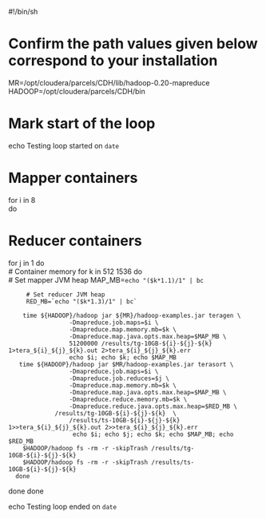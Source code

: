 #!/bin/sh
# Confirm the path values given below correspond to your installation

MR=/opt/cloudera/parcels/CDH/lib/hadoop-0.20-mapreduce
HADOOP=/opt/cloudera/parcels/CDH/bin

# Mark start of the loop
echo Testing loop started on `date`

# Mapper containers
for i in 8    
do
   # Reducer containers
   for j in 1 
   do                 
      # Container memory
      for k in 512 1536 
      do                         
         # Set mapper JVM heap 
         MAP_MB=`echo "($k*1.1)/1" | bc` 

         # Set reducer JVM heap 
         RED_MB=`echo "($k*1.3)/1" | bc` 

        time ${HADOOP}/hadoop jar ${MR}/hadoop-examples.jar teragen \
                     -Dmapreduce.job.maps=$i \
                     -Dmapreduce.map.memory.mb=$k \
                     -Dmapreduce.map.java.opts.max.heap=$MAP_MB \
                     51200000 /results/tg-10GB-${i}-${j}-${k} 1>tera_${i}_${j}_${k}.out 2>tera_${i}_${j}_${k}.err                       
                     echo $i; echo $k; echo $MAP_MB
       time ${HADOOP}/hadoop jar $MR/hadoop-examples.jar terasort \
                     -Dmapreduce.job.maps=$i \
                     -Dmapreduce.job.reduces=$j \
                     -Dmapreduce.map.memory.mb=$k \
                     -Dmapreduce.map.java.opts.max.heap=$MAP_MB \
                     -Dmapreduce.reduce.memory.mb=$k \
                     -Dmapreduce.reduce.java.opts.max.heap=$RED_MB \
	             /results/tg-10GB-${i}-${j}-${k}  \
                     /results/ts-10GB-${i}-${j}-${k} 1>>tera_${i}_${j}_${k}.out 2>>tera_${i}_${j}_${k}.err                         
                      echo $i; echo $j; echo $k; echo $MAP_MB; echo $RED_MB
        $HADOOP/hadoop fs -rm -r -skipTrash /results/tg-10GB-${i}-${j}-${k}                         
        $HADOOP/hadoop fs -rm -r -skipTrash /results/ts-10GB-${i}-${j}-${k}                 
      done
   done
done

echo Testing loop ended on `date`

